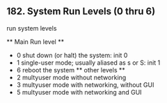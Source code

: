 ## 182. System Run Levels (0 thru 6)
run system levels

** Main Run level **
- 0 shut down (or halt) the system: init 0
- 1 single-user mode; usually aliased as s or S: init 1
- 6 reboot the system
** other levels **
- 2 multyuser mode without networking
- 3 multyuser mode with networking, without GUI
- 5 multyuser mode with networking and GUI
